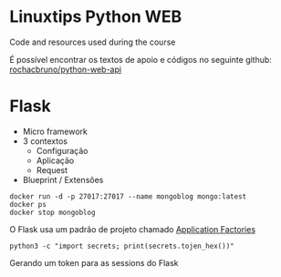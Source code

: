 # Linuxtips Python WEB
Code and resources used during the course

É possível encontrar os textos de apoio e códigos no seguinte github: [rochacbruno/python-web-api](https://github.com/rochacbruno/python-web-api/tree/main)

# Flask 

* Micro framework
* 3 contextos
    * Configuração
    * Aplicação
    * Request
* Blueprint / Extensões 

```
docker run -d -p 27017:27017 --name mongoblog mongo:latest 
docker ps
docker stop mongoblog
```

O Flask usa um padrão de projeto chamado [Application Factories](https://flask.palletsprojects.com/en/3.0.x/patterns/appfactories/)

```
python3 -c "import secrets; print(secrets.tojen_hex())"
```
Gerando um token para as sessions do Flask